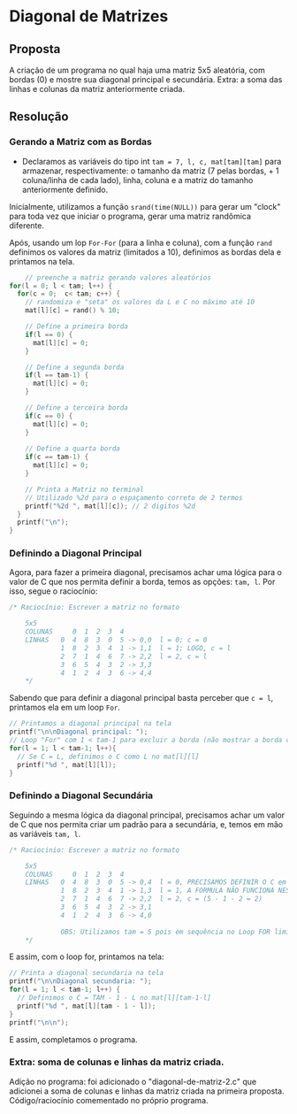 # Diagonal de Matrizes

## Proposta

A criação de um programa no qual haja uma matriz 5x5 aleatória, com bordas (0) e mostre sua diagonal principal e secundária.
Extra: a soma das linhas e colunas da matriz anteriormente criada.

## Resolução


### Gerando a Matriz com as Bordas

- Declaramos as variáveis do tipo int ``tam = 7, l, c, mat[tam][tam]`` para armazenar, respectivamente: o tamanho da matriz (7 pelas bordas, + 1 coluna/linha de cada lado), linha, coluna e a matriz do tamanho anteriormente definido.

Inicialmente, utilizamos a função `srand(time(NULL))` para gerar um "clock" para toda vez que iniciar o programa, gerar uma matriz randômica diferente.

Após, usando um lop `For-For` (para a linha e coluna), com a função `rand` definimos os valores da matriz (limitados a 10), definimos as bordas dela e printamos na tela.
```c
    // preenche a matriz gerando valores aleatórios
for(l = 0; l < tam; l++) {
  for(c = 0;  c< tam; c++) {
    // randomiza e "seta" os valores da L e C no máximo até 10 
    mat[l][c] = rand() % 10;

    // Define a primeira borda
    if(l == 0) {
      mat[l][c] = 0;
    }

    // Define a segunda borda
    if(l == tam-1) {
      mat[l][c] = 0;
    }

    // Define a terceira borda
    if(c == 0) {
      mat[l][c] = 0;
    }
            
    // Define a quarta borda
    if(c == tam-1) {
      mat[l][c] = 0;
    }

    // Printa a Matriz no terminal
    // Utilizado %2d para o espaçamento correto de 2 termos
    printf("%2d ", mat[l][c]); // 2 digitos %2d
  }
  printf("\n");
}
```

### Definindo a Diagonal Principal

Agora, para fazer a primeira diagonal, precisamos achar uma lógica para o valor de C que nos permita definir a borda, temos as opções: ``tam, l``. Por isso, segue o raciocínio:
```c
/* Raciocínio: Escrever a matriz no formato

    5x5
    COLUNAS     0  1  2  3  4
    LINHAS   0  4  8  3  0  5 -> 0,0  l = 0; c = 0  
             1  8  2  3  4  1 -> 1,1  l = 1; LOGO, c = l
             2  7  1  4  6  7 -> 2,2  l = 2, c = l
             3  6  5  4  3  2 -> 3,3
             4  1  2  4  3  6 -> 4,4
    */
```

Sabendo que para definir a diagonal principal basta perceber que `c = l`, printamos ela em um loop `For`.
```c
// Printamos a diagonal principal na tela
printf("\n\nDiagonal principal: ");
// Loop "For" com 1 < tam-1 para excluir a borda (não mostrar a borda como parte da diagonal)
for(l = 1; l < tam-1; l++){
  // Se C = L, definimos o C como L no mat[l][l]
  printf("%d ", mat[l][l]);
}
```

### Definindo a Diagonal Secundária

Seguindo a mesma lógica da diagonal principal, precisamos achar um valor de C que nos permita criar um padrão para a secundária, e, temos em mão as variáveis `tam, l`.
```c
/* Raciocinio: Escrever a matriz no formato

    5x5
    COLUNAS     0  1  2  3  4
    LINHAS   0  4  8  3  0  5 -> 0,4  l = 0, PRECISAMOS DEFINIR O C em uma fórmula --> c = tam - 1
             1  8  2  3  4  1 -> 1,3  l = 1, A FORMULA NÃO FUNCIONA NESSE, LOGO, TESTAMOS: c = tam - 1 - l
             2  7  1  4  6  7 -> 2,2  l = 2, c = (5 - 1 - 2 = 2)
             3  6  5  4  3  2 -> 3,1
             4  1  2  4  3  6 -> 4,0
             
             OBS: Utilizamos tam = 5 pois em sequência no Loop FOR limitamos o tamanho de TAM removendo as bordas dele (para não contar na diagonal), ficando uma matriz "bruta" 5x5.
    */
```

E assim, com o loop for, printamos na tela:
```c
// Printa a diagonal secundaria na tela
printf("\n\nDiagonal secundaria: ");
for(l = 1; l < tam-1; l++) {
  // Definimos o C = TAM - 1 - L no mat[l][tam-1-l]
  printf("%d ", mat[l][tam - 1 - l]);
}
printf("\n\n");
```

E assim, completamos o programa.

### Extra: soma de colunas e linhas da matriz criada.

Adição no programa: foi adicionado o "diagonal-de-matriz-2.c" que adicionei a soma de colunas e linhas da matriz criada na primeira proposta. Código/raciocínio comementado no próprio programa.

